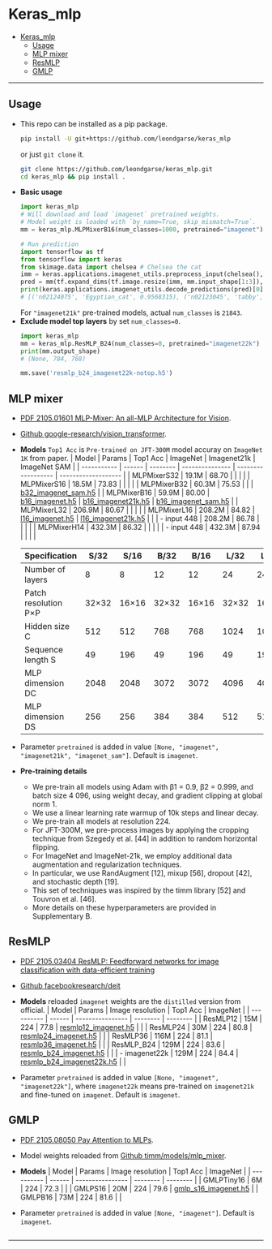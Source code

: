 # Keras_mlp
<!-- TOC depthFrom:1 depthTo:6 withLinks:1 updateOnSave:1 orderedList:0 -->

- [Keras_mlp](#kerasmlp)
  - [Usage](#usage)
  - [MLP mixer](#mlp-mixer)
  - [ResMLP](#resmlp)
  - [GMLP](#gmlp)

<!-- /TOC -->
***

## Usage
  - This repo can be installed as a pip package.
    ```sh
    pip install -U git+https://github.com/leondgarse/keras_mlp
    ```
    or just `git clone` it.
    ```sh
    git clone https://github.com/leondgarse/keras_mlp.git
    cd keras_mlp && pip install .
    ```
  - **Basic usage**
    ```py
    import keras_mlp
    # Will download and load `imagenet` pretrained weights.
    # Model weight is loaded with `by_name=True, skip_mismatch=True`.
    mm = keras_mlp.MLPMixerB16(num_classes=1000, pretrained="imagenet")

    # Run prediction
    import tensorflow as tf
    from tensorflow import keras
    from skimage.data import chelsea # Chelsea the cat
    imm = keras.applications.imagenet_utils.preprocess_input(chelsea(), mode='tf')
    pred = mm(tf.expand_dims(tf.image.resize(imm, mm.input_shape[1:3]), 0)).numpy()
    print(keras.applications.imagenet_utils.decode_predictions(pred)[0])
    # [('n02124075', 'Egyptian_cat', 0.9568315), ('n02123045', 'tabby', 0.017994137), ...]
    ```
    For `"imagenet21k"` pre-trained models, actual `num_classes` is `21843`.
  - **Exclude model top layers** by set `num_classes=0`.
    ```py
    import keras_mlp
    mm = keras_mlp.ResMLP_B24(num_classes=0, pretrained="imagenet22k")
    print(mm.output_shape)
    # (None, 784, 768)

    mm.save('resmlp_b24_imagenet22k-notop.h5')
    ```
## MLP mixer
  - [PDF 2105.01601 MLP-Mixer: An all-MLP Architecture for Vision](https://arxiv.org/pdf/2105.01601.pdf).
  - [Github google-research/vision_transformer](https://github.com/google-research/vision_transformer#available-mixer-models).
  - **Models** `Top1 Acc` is `Pre-trained on JFT-300M` model accuray on `ImageNet 1K` from paper.
    | Model       | Params | Top1 Acc | ImageNet | Imagenet21k | ImageNet SAM |
    | ----------- | ------ | -------- | --------------- | ------------------ | ------------------- |
    | MLPMixerS32 | 19.1M  | 68.70    |                 |                    |                     |
    | MLPMixerS16 | 18.5M  | 73.83    |                 |                    |                     |
    | MLPMixerB32 | 60.3M  | 75.53    |                 |                    | [b32_imagenet_sam.h5](https://github.com/leondgarse/keras_mlp/releases/download/mlp_mixer/mlp_mixer_b32_imagenet_sam.h5) |
    | MLPMixerB16 | 59.9M  | 80.00    | [b16_imagenet.h5](https://github.com/leondgarse/keras_mlp/releases/download/mlp_mixer/mlp_mixer_b16_imagenet.h5) | [b16_imagenet21k.h5](https://github.com/leondgarse/keras_mlp/releases/download/mlp_mixer/mlp_mixer_b16_imagenet21k.h5) | [b16_imagenet_sam.h5](https://github.com/leondgarse/keras_mlp/releases/download/mlp_mixer/mlp_mixer_b16_imagenet_sam.h5) |
    | MLPMixerL32 | 206.9M | 80.67    |  |  |                     |
    | MLPMixerL16 | 208.2M | 84.82    | [l16_imagenet.h5](https://github.com/leondgarse/keras_mlp/releases/download/mlp_mixer/mlp_mixer_l16_imagenet.h5) | [l16_imagenet21k.h5](https://github.com/leondgarse/keras_mlp/releases/download/mlp_mixer/mlp_mixer_l16_imagenet21k.h5) |                     |
    | - input 448 | 208.2M | 86.78    |                 |                    |                     |
    | MLPMixerH14 | 432.3M | 86.32    |                 |                    |                     |
    | - input 448 | 432.3M | 87.94    |                 |                    |                     |

    | Specification        | S/32  | S/16  | B/32  | B/16  | L/32  | L/16  | H/14  |
    | -------------------- | ----- | ----- | ----- | ----- | ----- | ----- | ----- |
    | Number of layers     | 8     | 8     | 12    | 12    | 24    | 24    | 32    |
    | Patch resolution P×P | 32×32 | 16×16 | 32×32 | 16×16 | 32×32 | 16×16 | 14×14 |
    | Hidden size C        | 512   | 512   | 768   | 768   | 1024  | 1024  | 1280  |
    | Sequence length S    | 49    | 196   | 49    | 196   | 49    | 196   | 256   |
    | MLP dimension DC     | 2048  | 2048  | 3072  | 3072  | 4096  | 4096  | 5120  |
    | MLP dimension DS     | 256   | 256   | 384   | 384   | 512   | 512   | 640   |
  - Parameter `pretrained` is added in value `[None, "imagenet", "imagenet21k", "imagenet_sam"]`. Default is `imagenet`.
  - **Pre-training details**
    - We pre-train all models using Adam with β1 = 0.9, β2 = 0.999, and batch size 4 096, using weight decay, and gradient clipping at global norm 1.
    - We use a linear learning rate warmup of 10k steps and linear decay.
    - We pre-train all models at resolution 224.
    - For JFT-300M, we pre-process images by applying the cropping technique from Szegedy et al. [44] in addition to random horizontal flipping.
    - For ImageNet and ImageNet-21k, we employ additional data augmentation and regularization techniques.
    - In particular, we use RandAugment [12], mixup [56], dropout [42], and stochastic depth [19].
    - This set of techniques was inspired by the timm library [52] and Touvron et al. [46].
    - More details on these hyperparameters are provided in Supplementary B.
## ResMLP
  - [PDF 2105.03404 ResMLP: Feedforward networks for image classification with data-efficient training](https://arxiv.org/pdf/2105.03404.pdf)
  - [Github facebookresearch/deit](https://github.com/facebookresearch/deit)
  - **Models** reloaded `imagenet` weights are the `distilled` version from official.
    | Model      | Params | Image resolution | Top1 Acc | ImageNet |
    | ---------- | ------ | ---------------- | -------- | -------- |
    | ResMLP12   | 15M    | 224              | 77.8     | [resmlp12_imagenet.h5](https://github.com/leondgarse/keras_mlp/releases/download/resmlp/resmlp12_imagenet.h5) |             |
    | ResMLP24   | 30M    | 224              | 80.8     | [resmlp24_imagenet.h5](https://github.com/leondgarse/keras_mlp/releases/download/resmlp/resmlp24_imagenet.h5) |             |
    | ResMLP36   | 116M   | 224              | 81.1     | [resmlp36_imagenet.h5](https://github.com/leondgarse/keras_mlp/releases/download/resmlp/resmlp36_imagenet.h5) |             |
    | ResMLP_B24 | 129M   | 224              | 83.6     | [resmlp_b24_imagenet.h5](https://github.com/leondgarse/keras_mlp/releases/download/resmlp/resmlp_b24_imagenet.h5) |             |
    | - imagenet22k | 129M   | 224              | 84.4     | [resmlp_b24_imagenet22k.h5](https://github.com/leondgarse/keras_mlp/releases/download/resmlp/resmlp_b24_imagenet22k.h5) |             |

  - Parameter `pretrained` is added in value `[None, "imagenet", "imagenet22k"]`, where `imagenet22k` means pre-trained on `imagenet21k` and fine-tuned on `imagenet`. Default is `imagenet`.
## GMLP
  - [PDF 2105.08050 Pay Attention to MLPs](https://arxiv.org/pdf/2105.08050.pdf).
  - Model weights reloaded from [Github timm/models/mlp_mixer](https://github.com/rwightman/pytorch-image-models/blob/master/timm/models/mlp_mixer.py).
  - **Models**
    | Model      | Params | Image resolution | Top1 Acc | ImageNet |
    | ---------- | ------ | ---------------- | -------- | -------- |
    | GMLPTiny16 | 6M     | 224              | 72.3     |          |
    | GMLPS16    | 20M    | 224              | 79.6     | [gmlp_s16_imagenet.h5](https://github.com/leondgarse/keras_mlp/releases/download/gmlp/gmlp_s16_imagenet.h5)         |
    | GMLPB16    | 73M    | 224              | 81.6     |          |

  - Parameter `pretrained` is added in value `[None, "imagenet"]`. Default is `imagenet`.
    ```py
***
